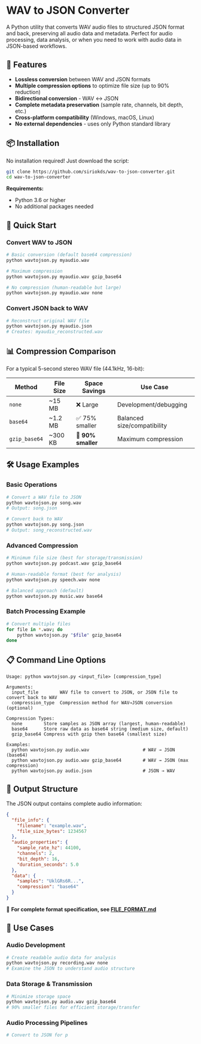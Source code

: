 # WAV to JSON Converter

A Python utility that converts WAV audio files to structured JSON format and back, preserving all audio data and metadata. Perfect for audio processing, data analysis, or when you need to work with audio data in JSON-based workflows.

## 🎵 Features

- **Lossless conversion** between WAV and JSON formats
- **Multiple compression options** to optimize file size (up to 90% reduction)
- **Bidirectional conversion** - WAV ↔ JSON
- **Complete metadata preservation** (sample rate, channels, bit depth, etc.)
- **Cross-platform compatibility** (Windows, macOS, Linux)
- **No external dependencies** - uses only Python standard library

## 📦 Installation

No installation required! Just download the script:

```bash
git clone https://github.com/siriokds/wav-to-json-converter.git
cd wav-to-json-converter
```

**Requirements:**
- Python 3.6 or higher
- No additional packages needed

## 🚀 Quick Start

### Convert WAV to JSON
```bash
# Basic conversion (default base64 compression)
python wavtojson.py myaudio.wav

# Maximum compression
python wavtojson.py myaudio.wav gzip_base64

# No compression (human-readable but large)
python wavtojson.py myaudio.wav none
```

### Convert JSON back to WAV
```bash
# Reconstruct original WAV file
python wavtojson.py myaudio.json
# Creates: myaudio_reconstructed.wav
```

## 📊 Compression Comparison

For a typical 5-second stereo WAV file (44.1kHz, 16-bit):

| Method | File Size | Space Savings | Use Case |
|--------|-----------|---------------|----------|
| `none` | ~15 MB | ❌ Large | Development/debugging |
| `base64` | ~1.2 MB | ✅ 75% smaller | Balanced size/compatibility |
| `gzip_base64` | ~300 KB | 🚀 **90% smaller** | Maximum compression |

## 🛠️ Usage Examples

### Basic Operations

```bash
# Convert a WAV file to JSON
python wavtojson.py song.wav
# Output: song.json

# Convert back to WAV
python wavtojson.py song.json
# Output: song_reconstructed.wav
```

### Advanced Compression

```bash
# Minimum file size (best for storage/transmission)
python wavtojson.py podcast.wav gzip_base64

# Human-readable format (best for analysis)
python wavtojson.py speech.wav none

# Balanced approach (default)
python wavtojson.py music.wav base64
```

### Batch Processing Example

```bash
# Convert multiple files
for file in *.wav; do
    python wavtojson.py "$file" gzip_base64
done
```

## 📋 Command Line Options

```
Usage: python wavtojson.py <input_file> [compression_type]

Arguments:
  input_file        WAV file to convert to JSON, or JSON file to convert back to WAV
  compression_type  Compression method for WAV→JSON conversion (optional)

Compression Types:
  none        Store samples as JSON array (largest, human-readable)
  base64      Store raw data as base64 string (medium size, default)
  gzip_base64 Compress with gzip then base64 (smallest size)

Examples:
  python wavtojson.py audio.wav                    # WAV → JSON (base64)
  python wavtojson.py audio.wav gzip_base64        # WAV → JSON (max compression)
  python wavtojson.py audio.json                   # JSON → WAV
```

## 📁 Output Structure

The JSON output contains complete audio information:

```json
{
  "file_info": {
    "filename": "example.wav",
    "file_size_bytes": 1234567
  },
  "audio_properties": {
    "sample_rate_hz": 44100,
    "channels": 2,
    "bit_depth": 16,
    "duration_seconds": 5.0
  },
  "data": {
    "samples": "UklGRs6R...",
    "compression": "base64"
  }
}
```

📖 **For complete format specification, see [FILE_FORMAT.md](FILE_FORMAT.md)**

## 🎯 Use Cases

### Audio Development
```bash
# Create readable audio data for analysis
python wavtojson.py recording.wav none
# Examine the JSON to understand audio structure
```

### Data Storage & Transmission
```bash
# Minimize storage space
python wavtojson.py audio.wav gzip_base64
# 90% smaller files for efficient storage/transfer
```

### Audio Processing Pipelines
```bash
# Convert to JSON for p